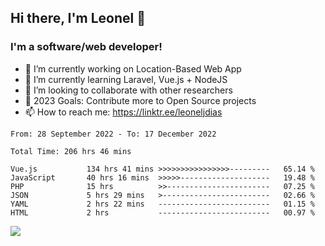 ## Hi there, I'm Leonel 👋

### I'm a software/web developer!
- 🔭 I’m currently working on Location-Based Web App
- 🌱 I’m currently learning Laravel, Vue.js + NodeJS
- 👯 I’m looking to collaborate with other researchers
- 🥅 2023 Goals: Contribute more to Open Source projects
- 📫 How to reach me: https://linktr.ee/leoneljdias

<!--START_SECTION:waka-->

```text
From: 28 September 2022 - To: 17 December 2022

Total Time: 206 hrs 46 mins

Vue.js           134 hrs 41 mins >>>>>>>>>>>>>>>>---------   65.14 %
JavaScript       40 hrs 16 mins  >>>>>--------------------   19.48 %
PHP              15 hrs          >>-----------------------   07.25 %
JSON             5 hrs 29 mins   >------------------------   02.66 %
YAML             2 hrs 22 mins   -------------------------   01.15 %
HTML             2 hrs           -------------------------   00.97 %
```

<!--END_SECTION:waka-->

![](https://komarev.com/ghpvc/?username=leoneljdias&color=blue&style=flat-square)
